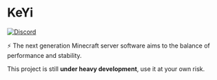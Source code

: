 # KeYi

[![Discord](https://img.shields.io/discord/1030133252134027304?color=%235865f2&label=Discord&logo=discord&logoColor=white&style=flat-square)](https://discord.gg/Sm2NsY5dpV)

⚡ The next generation Minecraft server software aims to the balance of performance and stability.

This project is still **under heavy development**, use it at your own risk.
